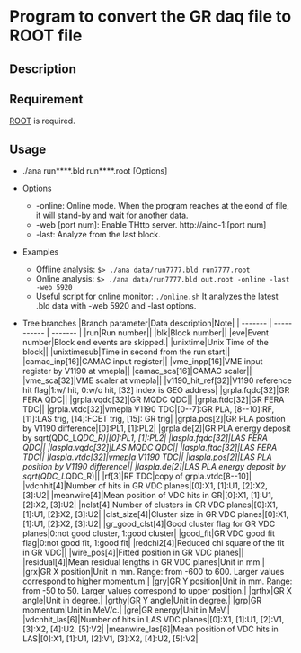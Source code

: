 Program to convert the GR daq file to ROOT file
====

## Description

## Requirement
[ROOT](https://root.cern.ch/) is required.

## Usage
- ./ana run****.bld run****.root [Options]

- Options
  - -online: Online mode. When the program reaches at the eond of file,
  it will stand-by and wait for another data.
  - -web [port num]: Enable THttp server. http://aino-1:[port num]
  - -last: Analyze from the last block.

- Examples
  - Offline analysis: `$> ./ana data/run7777.bld run7777.root`
  - Online analysis:  `$> ./ana data/run7777.bld out.root -online -last -web 5920`
  - Useful script for online monitor: `./online.sh`
    It analyzes the latest .bld data with -web 5920 and -last options.

- Tree branches
|Branch parameter|Data description|Note|
| ------- | ----------- | ------- |
|run|Run number||
|blk|Block number||
|eve|Event number|Block end events are skipped.|
|unixtime|Unix Time of the block||
|unixtimesub|Time in second from the run start||
|camac_inp[16]|CAMAC input register||
|vme_inpp[16]|VME input register by V1190 at vmepla||
|camac_sca[16]|CAMAC scaler||
|vme_sca[32]|VME scaler at vmepla||
|v1190_hit_ref[32]|V1190 reference hit flag|1:w/ hit, 0:w/o hit, [32] index is GEO address|
|grpla.fqdc[32]|GR FERA QDC||
|grpla.vqdc[32]|GR MQDC QDC||
|grpla.ftdc[32]|GR FERA TDC||
|grpla.vtdc[32]|vmepla V1190 TDC|[0--7]:GR PLA, [8--10]:RF, [11]:LAS trig, [14]:FCET trig, [15]: GR trig|
|grpla.pos[2]|GR PLA position by V1190 difference|[0]:PL1, [1]:PL2|
|grpla.de[2]|GR PLA energy deposit by sqrt(QDC_L*QDC_R)|[0]:PL1, [1]:PL2|
|laspla.fqdc[32]|LAS FERA QDC||
|laspla.vqdc[32]|LAS MQDC QDC||
|laspla.ftdc[32]|LAS FERA TDC||
|laspla.vtdc[32]|vmepla V1190 TDC||
|laspla.pos[2]|LAS PLA position by V1190 difference||
|laspla.de[2]|LAS PLA energy deposit by sqrt(QDC_L*QDC_R)||
|rf[3]|RF TDC|copy of grpla.vtdc[8--10]|
|vdcnhit[4]|Number of hits in GR VDC planes|[0]:X1, [1]:U1, [2]:X2, [3]:U2|
|meanwire[4]|Mean position of VDC hits in GR|[0]:X1, [1]:U1, [2]:X2, [3]:U2|
|nclst[4]|Number of clusters in GR VDC planes|[0]:X1, [1]:U1, [2]:X2, [3]:U2|
|clst_size[4]|Cluster size in GR VDC planes|[0]:X1, [1]:U1, [2]:X2, [3]:U2|
|gr_good_clst[4]|Good cluster flag for GR VDC planes|0:not good cluster, 1:good cluster|
|good_fit|GR VDC good fit flag|0:not good fit, 1:good fit|
|redchi2[4]|Reduced chi square of the fit in GR VDC||
|wire_pos[4]|Fitted position in GR VDC planes||
|residual[4]|Mean residual lengths in GR VDC planes|Unit in mm.|
|grx|GR X position|Unit in mm. Range: from -600 to 600. Larger values correspond to higher momentum.|
|gry|GR Y position|Unit in mm. Range: from -50 to 50. Larger values correspond to upper position.|
|grthx|GR X angle|Unit in degree.|
|grthy|GR Y angle|Unit in degree.|
|grp|GR momentum|Unit in MeV/c.|
|gre|GR energy|Unit in MeV.|
|vdcnhit_las[6]|Number of hits in LAS VDC planes|[0]:X1, [1]:U1, [2]:V1, [3]:X2, [4]:U2, [5]:V2|
|meanwire_las[6]|Mean position of VDC hits in LAS|[0]:X1, [1]:U1, [2]:V1, [3]:X2, [4]:U2, [5]:V2|
